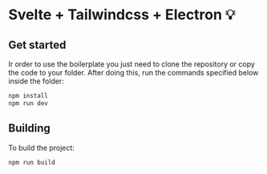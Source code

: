 # Svelte + Tailwindcss + Electron 💡

## Get started

Ir order to use the boilerplate you just need to clone the repository or copy the code to your folder. After doing this, run the commands specified below inside the folder: 

```bash
npm install
npm run dev
```

## Building

To build the project: 

```bash
npm run build
```